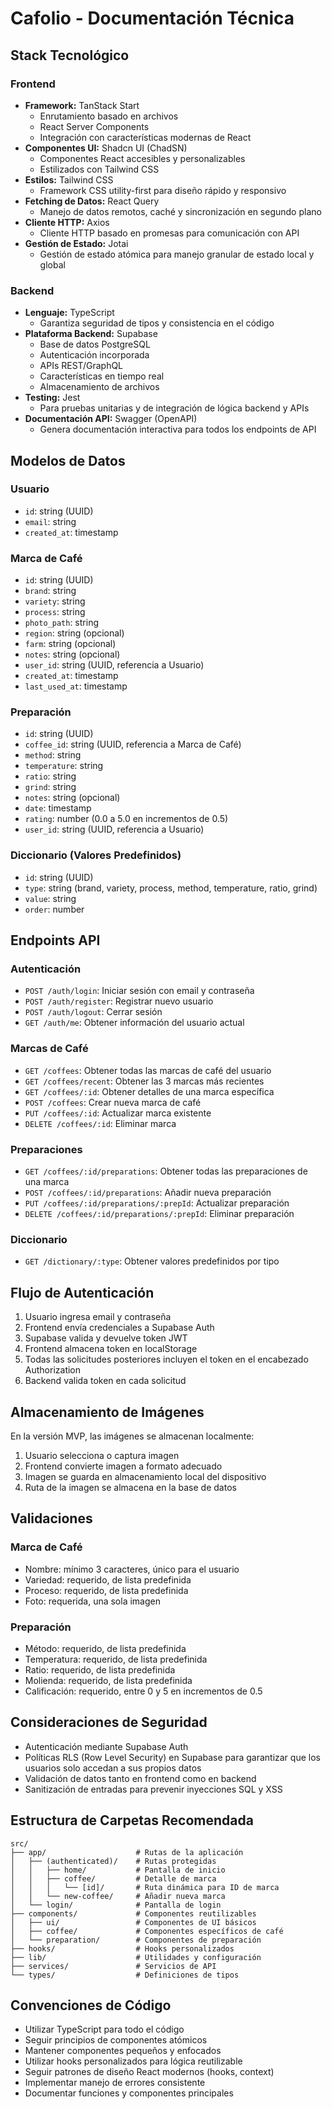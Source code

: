# Cafolio - Documentación Técnica

## Stack Tecnológico

### Frontend
- **Framework:** TanStack Start
  - Enrutamiento basado en archivos
  - React Server Components
  - Integración con características modernas de React
- **Componentes UI:** Shadcn UI (ChadSN)
  - Componentes React accesibles y personalizables
  - Estilizados con Tailwind CSS
- **Estilos:** Tailwind CSS
  - Framework CSS utility-first para diseño rápido y responsivo
- **Fetching de Datos:** React Query
  - Manejo de datos remotos, caché y sincronización en segundo plano
- **Cliente HTTP:** Axios
  - Cliente HTTP basado en promesas para comunicación con API
- **Gestión de Estado:** Jotai
  - Gestión de estado atómica para manejo granular de estado local y global

### Backend
- **Lenguaje:** TypeScript
  - Garantiza seguridad de tipos y consistencia en el código
- **Plataforma Backend:** Supabase
  - Base de datos PostgreSQL
  - Autenticación incorporada
  - APIs REST/GraphQL
  - Características en tiempo real
  - Almacenamiento de archivos
- **Testing:** Jest
  - Para pruebas unitarias y de integración de lógica backend y APIs
- **Documentación API:** Swagger (OpenAPI)
  - Genera documentación interactiva para todos los endpoints de API

## Modelos de Datos

### Usuario
- `id`: string (UUID)
- `email`: string
- `created_at`: timestamp

### Marca de Café
- `id`: string (UUID)
- `brand`: string
- `variety`: string
- `process`: string
- `photo_path`: string
- `region`: string (opcional)
- `farm`: string (opcional)
- `notes`: string (opcional)
- `user_id`: string (UUID, referencia a Usuario)
- `created_at`: timestamp
- `last_used_at`: timestamp

### Preparación
- `id`: string (UUID)
- `coffee_id`: string (UUID, referencia a Marca de Café)
- `method`: string
- `temperature`: string
- `ratio`: string
- `grind`: string
- `notes`: string (opcional)
- `date`: timestamp
- `rating`: number (0.0 a 5.0 en incrementos de 0.5)
- `user_id`: string (UUID, referencia a Usuario)

### Diccionario (Valores Predefinidos)
- `id`: string (UUID)
- `type`: string (brand, variety, process, method, temperature, ratio, grind)
- `value`: string
- `order`: number

## Endpoints API

### Autenticación
- `POST /auth/login`: Iniciar sesión con email y contraseña
- `POST /auth/register`: Registrar nuevo usuario
- `POST /auth/logout`: Cerrar sesión
- `GET /auth/me`: Obtener información del usuario actual

### Marcas de Café
- `GET /coffees`: Obtener todas las marcas de café del usuario
- `GET /coffees/recent`: Obtener las 3 marcas más recientes
- `GET /coffees/:id`: Obtener detalles de una marca específica
- `POST /coffees`: Crear nueva marca de café
- `PUT /coffees/:id`: Actualizar marca existente
- `DELETE /coffees/:id`: Eliminar marca

### Preparaciones
- `GET /coffees/:id/preparations`: Obtener todas las preparaciones de una marca
- `POST /coffees/:id/preparations`: Añadir nueva preparación
- `PUT /coffees/:id/preparations/:prepId`: Actualizar preparación
- `DELETE /coffees/:id/preparations/:prepId`: Eliminar preparación

### Diccionario
- `GET /dictionary/:type`: Obtener valores predefinidos por tipo

## Flujo de Autenticación

1. Usuario ingresa email y contraseña
2. Frontend envía credenciales a Supabase Auth
3. Supabase valida y devuelve token JWT
4. Frontend almacena token en localStorage
5. Todas las solicitudes posteriores incluyen el token en el encabezado Authorization
6. Backend valida token en cada solicitud

## Almacenamiento de Imágenes

En la versión MVP, las imágenes se almacenan localmente:
1. Usuario selecciona o captura imagen
2. Frontend convierte imagen a formato adecuado
3. Imagen se guarda en almacenamiento local del dispositivo
4. Ruta de la imagen se almacena en la base de datos

## Validaciones

### Marca de Café
- Nombre: mínimo 3 caracteres, único para el usuario
- Variedad: requerido, de lista predefinida
- Proceso: requerido, de lista predefinida
- Foto: requerida, una sola imagen

### Preparación
- Método: requerido, de lista predefinida
- Temperatura: requerido, de lista predefinida
- Ratio: requerido, de lista predefinida
- Molienda: requerido, de lista predefinida
- Calificación: requerido, entre 0 y 5 en incrementos de 0.5

## Consideraciones de Seguridad

- Autenticación mediante Supabase Auth
- Políticas RLS (Row Level Security) en Supabase para garantizar que los usuarios solo accedan a sus propios datos
- Validación de datos tanto en frontend como en backend
- Sanitización de entradas para prevenir inyecciones SQL y XSS

## Estructura de Carpetas Recomendada

```
src/
├── app/                    # Rutas de la aplicación
│   ├── (authenticated)/    # Rutas protegidas
│   │   ├── home/           # Pantalla de inicio
│   │   ├── coffee/         # Detalle de marca
│   │   │   └── [id]/       # Ruta dinámica para ID de marca
│   │   └── new-coffee/     # Añadir nueva marca
│   └── login/              # Pantalla de login
├── components/             # Componentes reutilizables
│   ├── ui/                 # Componentes de UI básicos
│   ├── coffee/             # Componentes específicos de café
│   └── preparation/        # Componentes de preparación
├── hooks/                  # Hooks personalizados
├── lib/                    # Utilidades y configuración
├── services/               # Servicios de API
└── types/                  # Definiciones de tipos
```

## Convenciones de Código

- Utilizar TypeScript para todo el código
- Seguir principios de componentes atómicos
- Mantener componentes pequeños y enfocados
- Utilizar hooks personalizados para lógica reutilizable
- Seguir patrones de diseño React modernos (hooks, context)
- Implementar manejo de errores consistente
- Documentar funciones y componentes principales